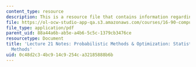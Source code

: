 ```yaml
---
content_type: resource
description: This is a resource file that contains information regarding lecture 21.
file: https://ol-ocw-studio-app-qa.s3.amazonaws.com/courses/16-90-computational-methods-in-aerospace-engineering-spring-2014/0c48d2c34bc914c9254ca32185888b6b_MIT16_90S14_Lecture21.pdf
file_type: application/pdf
parent_uid: 88a44a6b-ab5e-a4b6-5c5c-1379cb3476ce
resourcetype: Document
title: 'Lecture 21 Notes: Probabilistic Methods & Optimization: Statistical Sampling
  Methods'
uid: 0c48d2c3-4bc9-14c9-254c-a32185888b6b
---
```

